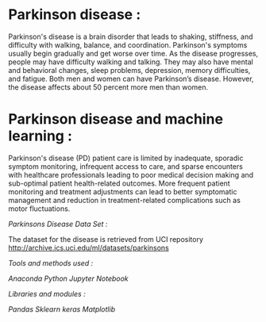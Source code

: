 # Parkinson disease :

Parkinson's disease is a brain disorder that leads to shaking, stiffness, and difficulty with walking,
balance, and coordination.
Parkinson's symptoms usually begin gradually and get worse over time. As the disease progresses,
people may have difficulty walking and talking. They may also have mental and behavioral changes,
sleep problems, depression, memory difficulties, and fatigue.
Both men and women can have Parkinson’s
disease. However, the disease affects about
50 percent more men than women.

# Parkinson disease and machine learning :

Parkinson's disease (PD) patient care is limited by inadequate, sporadic symptom monitoring, infrequent
access to care, and sparse encounters with healthcare professionals leading to poor medical decision making
and sub-optimal patient health-related outcomes. More frequent patient monitoring and treatment
adjustments can lead to better symptomatic management and reduction in treatment-related complications
such as motor fluctuations.

  *Parkinsons Disease Data Set :*
  
  The dataset for the disease is retrieved from UCI repository
  http://archive.ics.uci.edu/ml/datasets/parkinsons 

  *Tools and methods used :*
  
  _Anaconda_ 
  _Python_ 
  _Jupyter Notebook_
  
  *Libraries and modules :*
  
  _Pandas_
  _Sklearn_
  _keras_
  _Matplotlib_
  
